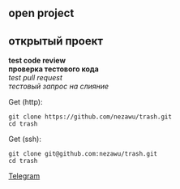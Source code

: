 ## open project  
## открытый проект  
**test code review**  
**проверка тестового кода**  
*test pull request*  
*тестовый запрос на слияние*

Get (http):
```shell
git clone https://github.com/nezawu/trash.git
cd trash
```
Get (ssh):
```shell
git clone git@github.com:nezawu/trash.git
cd trash
```

[Telegram](https://t.me/linux_nezowu)
